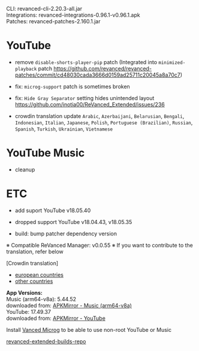 CLI: revanced-cli-2.20.3-all.jar  
Integrations: revanced-integrations-0.96.1-v0.96.1.apk  
Patches: revanced-patches-2.160.1.jar  

YouTube
==
- remove `disable-shorts-player-pip` patch (Integrated into `minimized-playback` patch https://github.com/revanced/revanced-patches/commit/cd48030cada3666d0159ad25711c20045a8a70c7)
- fix: `microg-support` patch is sometimes broken
- fix: `Hide Gray Separator` setting hides unintended layout https://github.com/inotia00/ReVanced_Extended/issues/236

- crowdin translation update
`Arabic`, `Azerbaijani`, `Belarusian`, `Bengali`, `Indonesian`, `Italian`, `Japanese`, `Polish`, `Portuguese (Brazilian)`, `Russian`, `Spanish`, `Turkish`, `Ukrainian`, `Vietnamese`

YouTube Music
==
- cleanup

ETC
==
- add suport YouTube v18.05.40
- dropped support YouTube v18.04.43, v18.05.35

- build: bump patcher dependency version

※ Compatible ReVanced Manager: v0.0.55
※ If you want to contribute to the translation, refer below

[Crowdin translation]
- [european countries](https://crowdin.com/project/revancedextendedeu)
- [other countries](https://crowdin.com/project/revancedextended)
  
**App Versions:**  
Music (arm64-v8a): 5.44.52  
downloaded from: [APKMirror - Music (arm64-v8a)](https://www.apkmirror.com/apk/google-inc/youtube-music/youtube-music-5-44-52-release/youtube-music-5-44-52-android-apk-download/)  
YouTube: 17.49.37  
downloaded from: [APKMirror - YouTube](https://www.apkmirror.com/apk/google-inc/youtube/youtube-17-49-37-release/youtube-17-49-37-2-android-apk-download/)  

Install [Vanced Microg](https://github.com/inotia00/VancedMicroG/releases) to be able to use non-root YouTube or Music  

[revanced-extended-builds-repo](https://github.com/E85Addict/revanced-extended-builds)  

